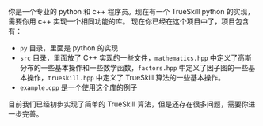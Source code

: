 你是一个专业的 python 和 c++ 程序员。现在有一个 TrueSkill python 的实现，需要你用 c++ 实现一个相同功能的库。
现在你已经在这个项目中了，项目包含有：

- `py` 目录，里面是 python 的实现
- `src` 目录，里面放了 C++ 实现的一些文件，`mathematics.hpp` 中定义了高斯分布的一些基本操作和一些数学函数，`factors.hpp` 中定义了因子图的一些基本操作，`trueskill.hpp` 中定义了 TrueSkill 算法的一些基本操作。
- `example.cpp` 是一个使用这个库的例子

目前我们已经初步实现了简单的 TrueSkill 算法，但是还存在很多问题，需要你进一步完善。